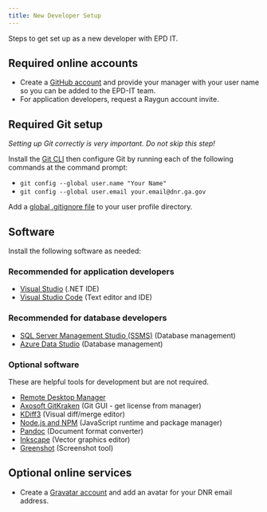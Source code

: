 ```yaml
---
title: New Developer Setup
---
```


Steps to get set up as a new developer with EPD IT.

## Required online accounts

* Create a [GitHub account](https://github.com/signup) and provide your manager with your user name so you can be added to the EPD-IT team.
* For application developers, request a Raygun account invite.

## Required Git setup

*Setting up Git correctly is very important. Do not skip this step!*

Install the [Git CLI](https://git-scm.com/) then configure Git by running each of the following commands at the command prompt:

* `git config --global user.name "Your Name"`
* `git config --global user.email your.email@dnr.ga.gov`

Add a [global .gitignore file](../git/#gitignore-files) to your user profile directory.

## Software

Install the following software as needed:

### Recommended for application developers

* [Visual Studio](https://www.visualstudio.com/vs/) (.NET IDE)
* [Visual Studio Code](http://code.visualstudio.com/) (Text editor and IDE)

### Recommended for database developers

* [SQL Server Management Studio (SSMS)](https://docs.microsoft.com/en-us/sql/ssms/download-sql-server-management-studio-ssms) (Database management)
* [Azure Data Studio](https://docs.microsoft.com/en-us/sql/azure-data-studio/) (Database management)

### Optional software 

These are helpful tools for development but are not required.

* [Remote Desktop Manager](https://rdm.devolutions.net/home/downloadfree)
* [Axosoft GitKraken](https://www.gitkraken.com/download) (Git GUI - get license from manager)
* [KDiff3](https://sourceforge.net/projects/kdiff3/files/) (Visual diff/merge editor)
* [Node.js and NPM](http://blog.teamtreehouse.com/install-node-js-npm-windows) (JavaScript runtime and package manager)
* [Pandoc](http://pandoc.org/installing.html) (Document format converter)
* [Inkscape](https://inkscape.org/en/) (Vector graphics editor)
* [Greenshot](http://getgreenshot.org/) (Screenshot tool)

## Optional online services

* Create a [Gravatar account](https://en.gravatar.com/) and add an avatar for your DNR email address.
